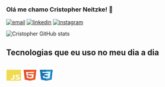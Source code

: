 ### Olá me chamo Cristopher Neitzke! 👋

[![email](https://img.shields.io/badge/Gmail-D14836?style=for-the-badge&logo=gmail&logoColor=white)]()
[![linkedin](https://img.shields.io/badge/LinkedIn-0077B5?style=for-the-badge&logo=linkedin&logoColor=white)]()
[![instagram](https://img.shields.io/badge/Instagram-E4405F?style=for-the-badge&logo=instagram&logoColor=white)]()


![Cristopher GitHub stats](https://github-readme-stats.vercel.app/api?username=Cristopherneitzke&show_icons=true&theme=transparent)


## Tecnologias que eu uso no meu dia a dia

<div style="display:inline_block"> <br>
<img align="center" alt="Rafa-Js" height="30" width="40" src="https://raw.githubusercontent.com/devicons/devicon/master/icons/javascript/javascript-plain.svg">
  <img align="center" alt="Rafa-HTML" height="30" width="40" src="https://raw.githubusercontent.com/devicons/devicon/master/icons/html5/html5-original.svg">
  <img align="center" alt="Rafa-CSS" height="30" width="40" src="https://raw.githubusercontent.com/devicons/devicon/master/icons/css3/css3-original.svg">
</div>

